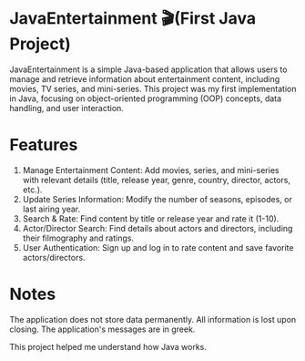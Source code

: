 # JavaEntertainment 🎬(First Java Project)

JavaEntertainment is a simple Java-based application that allows users to manage and retrieve information about entertainment content, including movies, TV series, and mini-series. This project was my first implementation in Java, focusing on object-oriented programming (OOP) concepts, data handling, and user interaction.

# Features
1. Manage Entertainment Content: Add movies, series, and mini-series with relevant details (title, release year, genre, country, director, actors, etc.).
2. Update Series Information: Modify the number of seasons, episodes, or last airing year.
3. Search & Rate: Find content by title or release year and rate it (1-10).
4. Actor/Director Search: Find details about actors and directors, including their filmography and ratings.
5. User Authentication: Sign up and log in to rate content and save favorite actors/directors.

# Notes
The application does not store data permanently. All information is lost upon closing.
The application's messages are in greek.

This project helped me understand how Java works.
